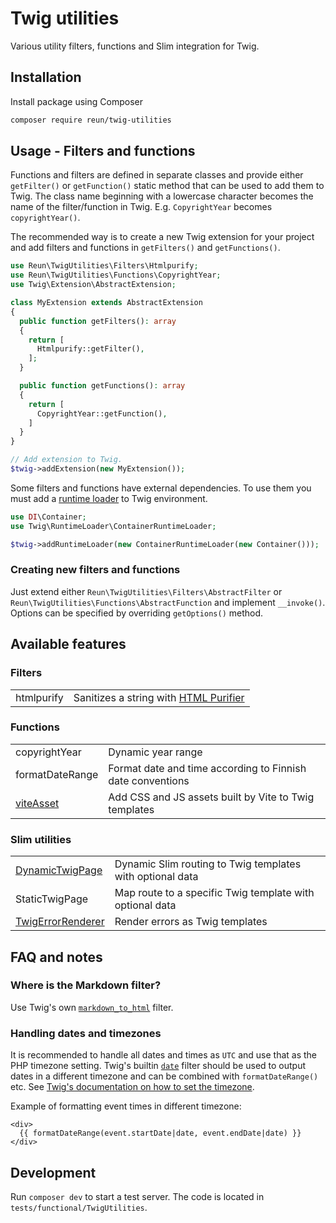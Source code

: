 # Twig utilities

Various utility filters, functions and Slim integration for Twig.

## Installation

Install package using Composer

```sh
composer require reun/twig-utilities
```

## Usage - Filters and functions

Functions and filters are defined in separate classes and provide either
`getFilter()` or `getFunction()` static method that can be used to add them to
Twig. The class name beginning with a lowercase character becomes the name of
the filter/function in Twig. E.g. `CopyrightYear` becomes `copyrightYear()`.

The recommended way is to create a new Twig extension for your project and add
filters and functions in `getFilters()` and `getFunctions()`.

```php
use Reun\TwigUtilities\Filters\Htmlpurify;
use Reun\TwigUtilities\Functions\CopyrightYear;
use Twig\Extension\AbstractExtension;

class MyExtension extends AbstractExtension
{
  public function getFilters(): array
  {
    return [
      Htmlpurify::getFilter(),
    ];
  }

  public function getFunctions(): array
  {
    return [
      CopyrightYear::getFunction(),
    ]
  }
}

// Add extension to Twig.
$twig->addExtension(new MyExtension());
```

Some filters and functions have external dependencies. To use them you must add
a [runtime
loader](https://twig.symfony.com/doc/3.x/advanced.html#definition-vs-runtime) to
Twig environment.

```php
use DI\Container;
use Twig\RuntimeLoader\ContainerRuntimeLoader;

$twig->addRuntimeLoader(new ContainerRuntimeLoader(new Container()));
```

### Creating new filters and functions

Just extend either `Reun\TwigUtilities\Filters\AbstractFilter` or
`Reun\TwigUtilities\Functions\AbstractFunction` and implement `__invoke()`.
Options can be specified by overriding `getOptions()` method.

## Available features

### Filters

|            |                                                                   |
| ---------- | ----------------------------------------------------------------- |
| htmlpurify | Sanitizes a string with [HTML Purifier](http://htmlpurifier.org/) |

### Functions

|                                |                                                            |
| ------------------------------ | ---------------------------------------------------------- |
| copyrightYear                  | Dynamic year range                                         |
| formatDateRange                | Format date and time according to Finnish date conventions |
| [viteAsset](docs/ViteAsset.md) | Add CSS and JS assets built by Vite to Twig templates      |

### Slim utilities

|                                                |                                                           |
| ---------------------------------------------- | --------------------------------------------------------- |
| [DynamicTwigPage](docs/DynamicTwigPage.md)     | Dynamic Slim routing to Twig templates with optional data |
| StaticTwigPage                                 | Map route to a specific Twig template with optional data  |
| [TwigErrorRenderer](docs/TwigErrorRenderer.md) | Render errors as Twig templates                           |

## FAQ and notes

### Where is the Markdown filter?

Use Twig's own
[`markdown_to_html`](https://twig.symfony.com/doc/3.x/filters/markdown_to_html.html)
filter.

### Handling dates and timezones

It is recommended to handle all dates and times as `UTC` and use that as the PHP
timezone setting. Twig's builtin
[`date`](https://twig.symfony.com/doc/3.x/filters/date.html) filter should be
used to output dates in a different timezone and can be combined with
`formatDateRange()` etc. See [Twig's documentation on how to set the
timezone](https://twig.symfony.com/doc/3.x/filters/date.html#timezone).

Example of formatting event times in different timezone:

```twig
<div>
  {{ formatDateRange(event.startDate|date, event.endDate|date) }}
</div>
```

## Development

Run `composer dev` to start a test server. The code is located in
`tests/functional/TwigUtilities`.
